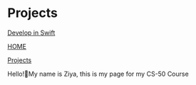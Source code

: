 # Projects

<a href="/DEVELOPWSWİFT.md">Develop in Swift</a>

<a href="/README.md">HOME</a>

<a href="/PROJECTS.md">Projects</a>


Hello!👋My name is Ziya, this is my page for my CS-50 Course
